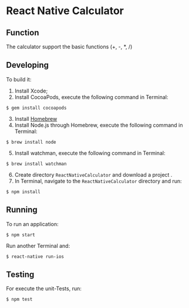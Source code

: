 # React Native Calculator 


## Function

The calculator support the basic functions (+, -, *, /)

## Developing

To build it:

1. Install Xcode;
2. Install CocoaPods, execute the following command in Terminal:
```
$ gem install cocoapods
```
3. Install [Homebrew](http://brew.sh/)
4. Install Node.js through Homebrew, execute the following command in Terminal:
```
$ brew install node
```
5. Install watchman, execute the following command in Terminal:
```
$ brew install watchman
```
6. Create directory `ReactNativeCalculator` and download a project .
7. In Terminal, navigate to the `ReactNativeCalculator` directory and run:
```
$ npm install
```

## Running

 To run an application:
```
$ npm start
```
 Run another Terminal and:
```
$ react-native run-ios
```

## Testing

For execute the unit-Tests, run:
```
$ npm test
```



